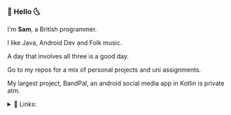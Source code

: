 ### 🌵 Hello 🌜

I'm **Sam**, a British programmer.

I like Java, Android Dev and Folk music.

A day that involves all three is a good day.

Go to my repos for a mix of personal projects and uni assignments.

My largest project, BandPal, an android social media app in Kotlin is private atm.

<details>
<summary>🔗 Links:</summary>
<br>
  
[Linkedin](https://www.linkedin.com/in/samuelcommander/)
  
</details>



<!---
Sam-Commander/Sam-Commander is a ✨ special ✨ repository because its `README.md` (this file) appears on your GitHub profile.
You can click the Preview link to take a look at your changes.
--->
